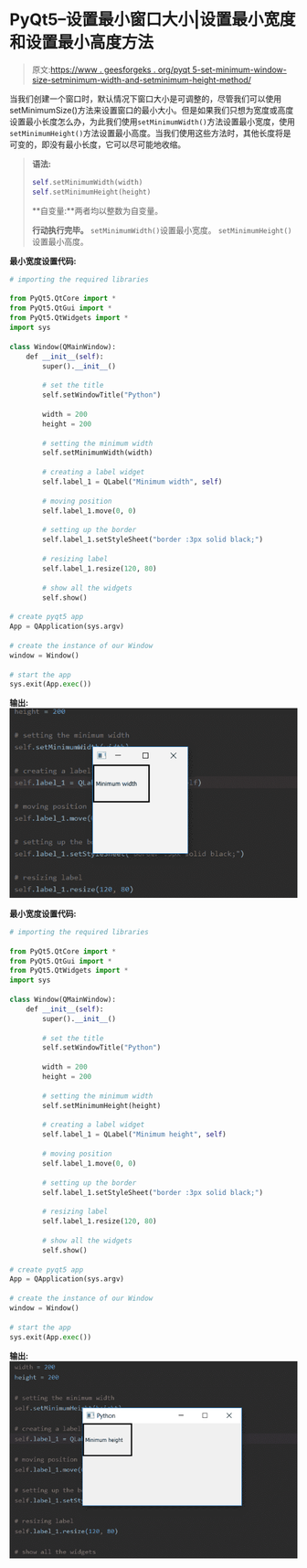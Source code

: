 # PyQt5–设置最小窗口大小|设置最小宽度和设置最小高度方法

> 原文:[https://www . geesforgeks . org/pyqt 5-set-minimum-window-size-setminimum-width-and-setminimum-height-method/](https://www.geeksforgeeks.org/pyqt5-set-minimum-window-size-setminimumwidth-and-setminimumheight-method/)

当我们创建一个窗口时，默认情况下窗口大小是可调整的，尽管我们可以使用 setMinimumSize()方法来设置窗口的最小大小。但是如果我们只想为宽度或高度设置最小长度怎么办，为此我们使用`setMinimumWidth()`方法设置最小宽度，使用`setMinimumHeight()`方法设置最小高度。当我们使用这些方法时，其他长度将是可变的，即没有最小长度，它可以尽可能地收缩。

> **语法:**
> 
> ```py
> self.setMinimumWidth(width)
> self.setMinimumHeight(height)
> 
> ```
> 
> **自变量:**两者均以整数为自变量。
> 
> **行动执行完毕。**
> `setMinimumWidth()`设置最小宽度。
> `setMinimumHeight()`设置最小高度。

**最小宽度设置代码:**

```py
# importing the required libraries

from PyQt5.QtCore import * 
from PyQt5.QtGui import * 
from PyQt5.QtWidgets import * 
import sys

class Window(QMainWindow):
    def __init__(self):
        super().__init__()

        # set the title
        self.setWindowTitle("Python")

        width = 200
        height = 200

        # setting the minimum width
        self.setMinimumWidth(width)

        # creating a label widget
        self.label_1 = QLabel("Minimum width", self)

        # moving position
        self.label_1.move(0, 0)

        # setting up the border
        self.label_1.setStyleSheet("border :3px solid black;")

        # resizing label
        self.label_1.resize(120, 80)

        # show all the widgets
        self.show()

# create pyqt5 app
App = QApplication(sys.argv)

# create the instance of our Window
window = Window()

# start the app
sys.exit(App.exec())
```

**输出:**
![](img/0de35ffdee99e810264e022dd5e24192.png)

**最小宽度设置代码:**

```py
# importing the required libraries

from PyQt5.QtCore import * 
from PyQt5.QtGui import * 
from PyQt5.QtWidgets import * 
import sys

class Window(QMainWindow):
    def __init__(self):
        super().__init__()

        # set the title
        self.setWindowTitle("Python")

        width = 200
        height = 200

        # setting the minimum width
        self.setMinimumHeight(height)

        # creating a label widget
        self.label_1 = QLabel("Minimum height", self)

        # moving position
        self.label_1.move(0, 0)

        # setting up the border
        self.label_1.setStyleSheet("border :3px solid black;")

        # resizing label
        self.label_1.resize(120, 80)

        # show all the widgets
        self.show()

# create pyqt5 app
App = QApplication(sys.argv)

# create the instance of our Window
window = Window()

# start the app
sys.exit(App.exec())
```

**输出:**
![](img/2482de8f384f622afd7d3b9ea97cdb74.png)